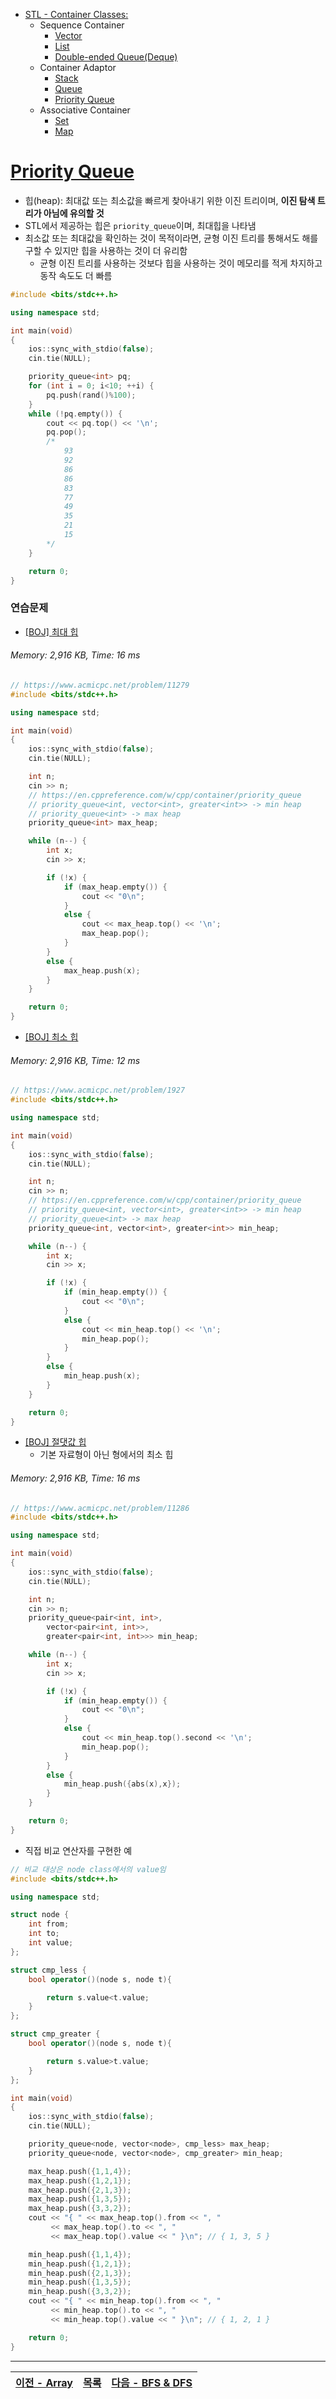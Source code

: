 * [STL - Container Classes:](/stl/)
    * Sequence Container
        * [Vector](/stl/vector/)
        * [List](/stl/list/)
        * [Double-ended Queue(Deque)](/stl/deque/)
    * Container Adaptor
        * [Stack](/stl/stack/)
        * [Queue](/stl/queue/)
        * [Priority Queue](/stl/priority_queue_heap/)
    * Associative Container
        * [Set](/stl/set/)
        * [Map](/stl/map/)

# [Priority Queue](https://cplusplus.com/reference/queue/priority_queue/)
* 힙(heap): 최대값 또는 최소값을 빠르게 찾아내기 위한 이진 트리이며, <b>이진 탐색 트리가 아님에 유의할 것</b>
* STL에서 제공하는 힙은 `priority_queue`이며, 최대힙을 나타냄
* 최소값 또는 최대값을 확인하는 것이 목적이라면, 균형 이진 트리를 통해서도 해를 구할 수 있지만 힙을 사용하는 것이 더 유리함
    * 균형 이진 트리를 사용하는 것보다 힙을 사용하는 것이 메모리를 적게 차지하고 동작 속도도 더 빠름

```c++
#include <bits/stdc++.h>

using namespace std;

int main(void) 
{
    ios::sync_with_stdio(false); 
    cin.tie(NULL);

    priority_queue<int> pq;
    for (int i = 0; i<10; ++i) {
        pq.push(rand()%100);
    }
    while (!pq.empty()) {
        cout << pq.top() << '\n';
        pq.pop();
        /*
            93
            92
            86
            86
            83
            77
            49
            35
            21
            15
        */
    }

    return 0;
}
```
### 연습문제
* [[BOJ] 최대 힙](https://www.acmicpc.net/problem/11279)
###### Memory: 2,916 KB, Time: 16 ms
```c++
// https://www.acmicpc.net/problem/11279
#include <bits/stdc++.h>

using namespace std;

int main(void)
{
	ios::sync_with_stdio(false);
	cin.tie(NULL);

	int n;
	cin >> n;
	// https://en.cppreference.com/w/cpp/container/priority_queue 
	// priority_queue<int, vector<int>, greater<int>> -> min heap
	// priority_queue<int> -> max heap
	priority_queue<int> max_heap;

	while (n--) {
		int x;
		cin >> x;

		if (!x) {
			if (max_heap.empty()) {
				cout << "0\n";
			} 
			else {
				cout << max_heap.top() << '\n';
				max_heap.pop();
			}
		} 
		else {
			max_heap.push(x);
		}
	}

	return 0;
}
```

* [[BOJ] 최소 힙](https://www.acmicpc.net/problem/1927)
###### Memory: 2,916 KB, Time: 12 ms
```c++
// https://www.acmicpc.net/problem/1927
#include <bits/stdc++.h>

using namespace std;

int main(void)
{
	ios::sync_with_stdio(false);
	cin.tie(NULL);

	int n;
	cin >> n;
	// https://en.cppreference.com/w/cpp/container/priority_queue 
	// priority_queue<int, vector<int>, greater<int>> -> min heap
	// priority_queue<int> -> max heap
	priority_queue<int, vector<int>, greater<int>> min_heap;

	while (n--) {
		int x;
		cin >> x;

		if (!x) {
			if (min_heap.empty()) {
				cout << "0\n";
			} 
			else {
				cout << min_heap.top() << '\n';
				min_heap.pop();
			}
		} 
		else {
			min_heap.push(x);
		}
	}

	return 0;
}
```

* [[BOJ] 절댓값 힙](https://www.acmicpc.net/problem/11286)
	* 기본 자료형이 아닌 형에서의 최소 힙
###### Memory: 2,916 KB, Time: 16 ms
```c++
// https://www.acmicpc.net/problem/11286
#include <bits/stdc++.h>

using namespace std;

int main(void)
{
	ios::sync_with_stdio(false);
	cin.tie(NULL);

	int n;
	cin >> n;
	priority_queue<pair<int, int>, 
		vector<pair<int, int>>, 
		greater<pair<int, int>>> min_heap;

	while (n--) {
		int x;
		cin >> x;

		if (!x) {
			if (min_heap.empty()) {
				cout << "0\n";
			} 
			else {
				cout << min_heap.top().second << '\n';
				min_heap.pop();
			}
		} 
		else {
			min_heap.push({abs(x),x});
		}
	}

	return 0;
}
```

* 직접 비교 연산자를 구현한 예
```c++
// 비교 대상은 node class에서의 value임
#include <bits/stdc++.h>

using namespace std;

struct node {
    int from;
    int to;
    int value;
};

struct cmp_less {
    bool operator()(node s, node t){

        return s.value<t.value;
    }
};

struct cmp_greater {
    bool operator()(node s, node t){

        return s.value>t.value;
    }
};

int main(void)
{
	ios::sync_with_stdio(false);
	cin.tie(NULL);

	priority_queue<node, vector<node>, cmp_less> max_heap;
	priority_queue<node, vector<node>, cmp_greater> min_heap;

	max_heap.push({1,1,4});
	max_heap.push({1,2,1});
	max_heap.push({2,1,3});
	max_heap.push({1,3,5});
	max_heap.push({3,3,2});
	cout << "{ " << max_heap.top().from << ", "
	     << max_heap.top().to << ", "
		 << max_heap.top().value << " }\n"; // { 1, 3, 5 }

	min_heap.push({1,1,4});
	min_heap.push({1,2,1});
	min_heap.push({2,1,3});
	min_heap.push({1,3,5});
	min_heap.push({3,3,2});
	cout << "{ " << min_heap.top().from << ", "
	     << min_heap.top().to << ", "
		 << min_heap.top().value << " }\n"; // { 1, 2, 1 }

	return 0;
}
```


---
|[이전 - Array](/array/)|[목록](https://github.com/RyanJeong/CP#index)|[다음 - BFS & DFS](/bfs_dfs/)|
|-|-|-|